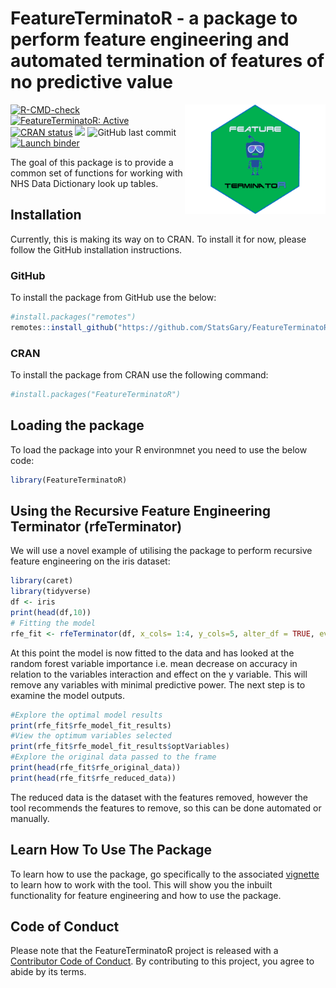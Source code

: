 
# FeatureTerminatoR - a package to perform feature engineering and automated termination of features of no predictive value 

<a href = "https://hutsons-hacks.info/"><img src="man/figures/FeatureTermHex.png" height="175px" width="225px" align="right"/></a>

 <!-- badges: start -->
  [![R-CMD-check](https://github.com/StatsGary/FeatureTerminatoR/workflows/R-CMD-check/badge.svg)](https://github.com/StatsGary/FeatureTerminatoR/actions)
  [![FeatureTerminatoR: Active](https://www.repostatus.org/badges/latest/active.svg)](https://www.repostatus.org/#active)
  [![CRAN status](https://www.r-pkg.org/badges/version/FeatureTerminatoR)](https://CRAN.R-project.org/package=FeatureTerminatoR)
  [![](https://cranlogs.r-pkg.org/badges/FeatureTerminatoR)](https://cran.r-project.org/package=FeatureTerminatoR)
  ![GitHub last commit](https://img.shields.io/github/last-commit/StatsGary/FeatureTerminatoR)
  [![Launch binder](https://mybinder.org/badge_logo.svg)](https://mybinder.org/v2/gh/StatsGary/FeatureTerminatoR/main)
  
  <!-- adges: end -->
  
  
The goal of this package is to provide a common set of functions for working with NHS Data Dictionary look up tables. 

## Installation

Currently, this is making its way on to CRAN. To install it for now, please follow the GitHub installation instructions.

### GitHub

To install the package from GitHub use the below:

``` r
#install.packages("remotes")
remotes::install_github("https://github.com/StatsGary/FeatureTerminatoR")

```

### CRAN

To install the package from CRAN use the following command:

``` r
#install.packages("FeatureTerminatoR")
```

## Loading the package
To load the package into your R environmnet you need to use the below code:
``` r
library(FeatureTerminatoR)
```

## Using the Recursive Feature Engineering Terminator (rfeTerminator)
We will use a novel example of utilising the package to perform recursive feature engineering on the iris dataset:
``` r
library(caret)
library(tidyverse)
df <- iris
print(head(df,10))
# Fitting the model
rfe_fit <- rfeTerminator(df, x_cols= 1:4, y_cols=5, alter_df = TRUE, eval_funcs = rfFuncs)
```
At this point the model is now fitted to the data and has looked at the random forest variable importance i.e. mean decrease on accuracy in relation to the variables interaction and effect on the y variable. This will remove any variables with minimal predictive power. The next step is to examine the model outputs. 
``` r
#Explore the optimal model results
print(rfe_fit$rfe_model_fit_results)
#View the optimum variables selected
print(rfe_fit$rfe_model_fit_results$optVariables)
#Explore the original data passed to the frame
print(head(rfe_fit$rfe_original_data))
print(head(rfe_fit$rfe_reduced_data))
```
The reduced data is the dataset with the features removed, however the tool recommends the features to remove, so this can be done automated or manually. 


## Learn How To Use The Package
To learn how to use the package, go specifically to the associated [vignette](https://rpubs.com/StatsGary/FeatureTerminatoR) to learn how to work with the tool. This will show you the inbuilt functionality for feature engineering and how to use the package. 

## Code of Conduct
  
Please note that the FeatureTerminatoR project is released with a [Contributor Code of Conduct](https://contributor-covenant.org/version/2/0/CODE_OF_CONDUCT.html). By contributing to this project, you agree to abide by its terms.

